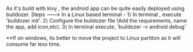 As it's build with kivy , the android app can be quite easily deployed using buildozer.
Steps --->
In a Linux based terminal -
1⟩ In terminal , execute 'buildozer init'.
2⟩ Configure the buildozer file (Add the requirements, name the app, add icon,etc).
3⟩ In terminal execute, 'buildozer -v android debug'

**If on windows, its better to move the project to Linux partiton as it will consume far less time.
